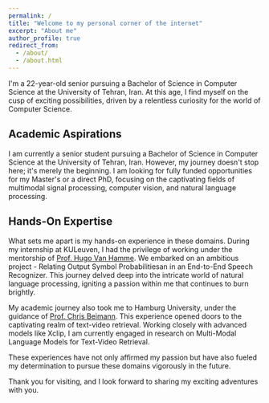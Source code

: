 ```yaml
---
permalink: /
title: "Welcome to my personal corner of the internet"
excerpt: "About me"
author_profile: true
redirect_from: 
  - /about/
  - /about.html
---
```


I'm a 22-year-old senior pursuing a Bachelor of Science in Computer Science at the University of Tehran, Iran. At this age, I find myself on the cusp of exciting possibilities, driven by a relentless curiosity for the world of Computer Science. 

## Academic Aspirations

I am currently a senior student pursuing a Bachelor of Science in Computer Science at the University of Tehran, Iran. However, my journey doesn't stop here; it's merely the beginning. I am looking for fully funded opportunities for my Master's or a direct PhD, focusing on the captivating fields of multimodal signal processing, computer vision, and natural language processing.

## Hands-On Expertise

What sets me apart is my hands-on experience in these domains. During my internship at KULeuven, I had the privilege of working under the mentorship of [Prof. Hugo Van Hamme](https://www.kuleuven.be/wieiswie/en/person/00040707). We embarked on an ambitious project - Relating Output Symbol Probabilitiesan in an End-to-End Speech Recognizer. This journey delved deep into the intricate world of natural language processing, igniting a passion within me that continues to burn brightly.

My academic journey also took me to Hamburg University, under the guidance of [Prof. Chris Beimann](https://www.inf.uni-hamburg.de/en/inst/ab/lt/people/chris-biemann.html). This experience opened doors to the captivating realm of text-video retrieval. Working closely with advanced models like Xclip, I am currently engaged in research on Multi-Modal Language Models for Text-Video Retrieval.

These experiences have not only affirmed my passion but have also fueled my determination to pursue these domains vigorously in the future.

Thank you for visiting, and I look forward to sharing my exciting adventures with you.

